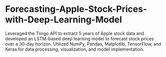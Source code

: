 # Forecasting-Apple-Stock-Prices-with-Deep-Learning-Model
Leveraged the Tiingo API to extract 5 years of Apple stock data and developed an LSTM-based deep learning model to forecast stock prices over a 30-day horizon. Utilized NumPy, Pandas, Matplotlib, TensorFlow, and Keras for data processing, visualization, and model implementation.
